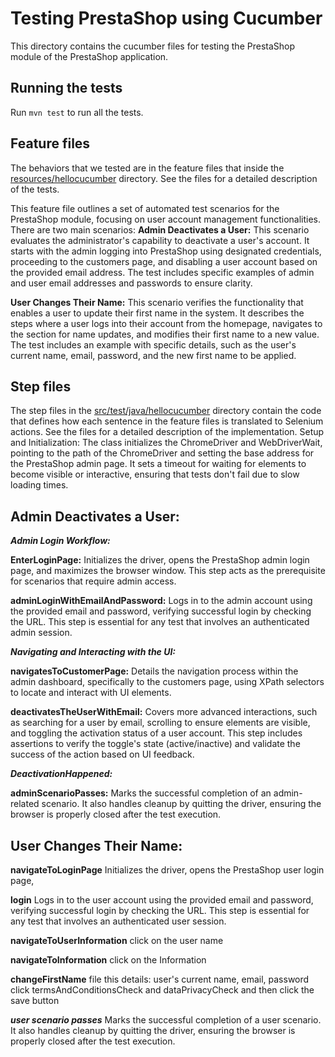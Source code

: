 # Testing PrestaShop using Cucumber
This directory contains the cucumber files for testing the PrestaShop module of the PrestaShop application.

## Running the tests
Run ```mvn test``` to run all the tests.

## Feature files
The behaviors that we tested are in the feature files that inside the [resources/hellocucumber](resources/hellocucumber) directory. See the files for a detailed description of the tests.

This feature file outlines a set of automated test scenarios for the PrestaShop module, focusing on user account management functionalities. There are two main scenarios:
**Admin Deactivates a User:**
This scenario evaluates the administrator's capability to deactivate a user's account.
It starts with the admin logging into PrestaShop using designated credentials, proceeding to the customers page, and disabling a user account based on the provided email address.
The test includes specific examples of admin and user email addresses and passwords to ensure clarity.

**User Changes Their Name:**
This scenario verifies the functionality that enables a user to update their first name in the system.
It describes the steps where a user logs into their account from the homepage, navigates to the section for name updates, and modifies their first name to a new value.
The test includes an example with specific details, such as the user's current name, email, password, and the new first name to be applied.
## Step files
The step files in the [src/test/java/hellocucumber](src/test/java/hellocucumber) directory contain the code that defines how each sentence in the feature files is translated to Selenium actions. See the files for a detailed description of the implementation.
Setup and Initialization:
The class initializes the ChromeDriver and WebDriverWait, pointing to the path of the ChromeDriver and setting the base address for the PrestaShop admin page.
It sets a timeout for waiting for elements to become visible or interactive, ensuring that tests don't fail due to slow loading times.


## Admin Deactivates a User:
***Admin Login Workflow:***

**EnterLoginPage:**
Initializes the driver, opens the PrestaShop admin login page, and maximizes
the browser window. This step acts as the prerequisite for scenarios that require admin access.

**adminLoginWithEmailAndPassword:**
Logs in to the admin account using the provided email and password, verifying successful login by checking the URL.
This step is essential for any test that involves an authenticated admin session.

***Navigating and Interacting with the UI:***

**navigatesToCustomerPage:**
Details the navigation process within the admin dashboard, specifically to the customers page,
using XPath selectors to locate and interact with UI elements.

**deactivatesTheUserWithEmail:**
Covers more advanced interactions, such as searching for a user by email, scrolling to ensure elements are visible,
and toggling the activation status of a user account.
This step includes assertions to verify the toggle's state (active/inactive) and validate the success of the action based on UI feedback.

***DeactivationHappened:***

**adminScenarioPasses:**
Marks the successful completion of an admin-related scenario. It also handles cleanup by quitting the driver,
ensuring the browser is properly closed after the test execution.

## User Changes Their Name:
**navigateToLoginPage**
Initializes the driver, opens the PrestaShop user login page,

**login**
Logs in to the user account using the provided email and password, verifying successful login by checking the URL.
This step is essential for any test that involves an authenticated user session.

**navigateToUserInformation**
click on the user name

**navigateToInformation**
click on the Information

**changeFirstName**
file this details: user's current name, email, password
click termsAndConditionsCheck and dataPrivacyCheck
and then click the save button

***user scenario passes***
Marks the successful completion of a user scenario. It also handles cleanup by quitting the driver,
ensuring the browser is properly closed after the test execution.

